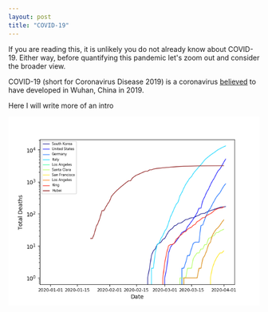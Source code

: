 ```yaml
---
layout: post
title: "COVID-19"
---
```

If you are reading this, it is unlikely you do not already know about COVID-19. Either way, before quantifying this pandemic let's zoom out and consider the broader view.

COVID-19 (short for Coronavirus Disease 2019) is a coronavirus [believed](https://www.sciencedaily.com/releases/2020/03/200317175442.htm) to have developed in Wuhan, China in 2019. 

Here I will write more of an intro

![Total Deaths vs. Date](../_posts/covid_plots/total_deaths_unmodified.png)



